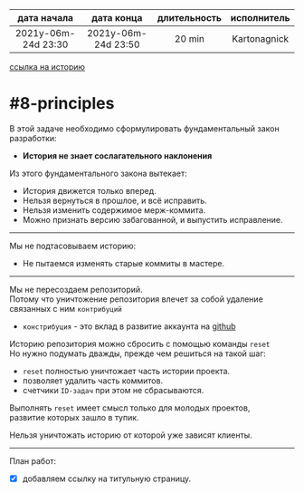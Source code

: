 
| дата начала         |     дата конца      | длительность | исполнитель  |  
|:-------------------:|:-------------------:|:------------:|:------------:|  
| 2021y-06m-24d 23:30 | 2021y-06m-24d 23:50 |    20 min    | Kartonagnick |  

[ссылка на историю](../history.md/#v001)  

#8-principles
=============

В этой задаче необходимо сформулировать фундаментальный закон разработки:  
  - **История не знает сослагательного наклонения**  

Из этого фундаментального закона вытекает:  
  - История движется только вперед.  
  - Нельзя вернуться в прошлое, и всё исправить.  
  - Нельзя изменить содержимое мерж-коммита.  
  - Можно признать версию забагованной, 
    и выпустить исправление.  

--------------------------------------------------------------------------------

Мы не подтасовываем историю:  
  - Не пытаемся изменять старые коммиты в мастере.  

--------------------------------------------------------------------------------

Мы не пересоздаем репозиторий.  
Потому что уничтожение репозитория влечет за собой удаление связанных с ним `контрибуций`  
  - `констрибуция` - это вклад в развитие аккаунта на [github][CONTRIB]  

Историю репозитория можно сбросить с помощью команды `reset`  
Но нужно подумать дважды, прежде чем решиться на такой шаг:  
  - `reset` полностью уничтожает часть истории проекта.  
  - позволяет удалить часть коммитов.
  - счетчики `ID-задач` при этом не сбрасываются.  

Выполнять `reset` имеет смысл только для молодых проектов,  
развитие которых зашло в тупик.  

Нельзя уничтожать историю от которой уже зависят клиенты.  

--------------------------------------------------------------------------------

План работ:
  - [x] добавляем ссылку на титульную  страницу.  


[CONTRIB]: https://docs.github.com/en/github/setting-up-and-managing-your-github-profile/managing-contribution-graphs-on-your-profile/why-are-my-contributions-not-showing-up-on-my-profile
  "Learn how we count contributions"